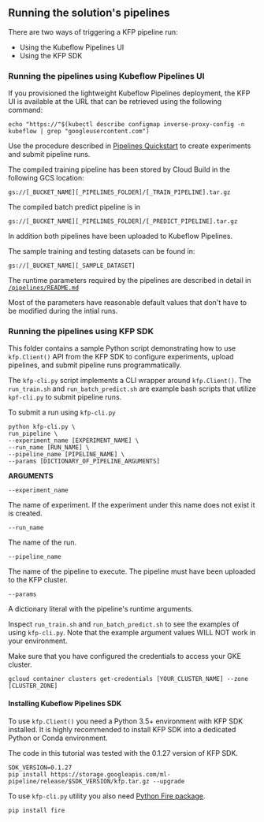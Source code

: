 ## Running the solution's pipelines

There are two ways of triggering a KFP pipeline run:
- Using the Kubeflow Pipelines UI
- Using the KFP SDK

### Running the pipelines using Kubeflow Pipelines UI

If you provisioned the lightweight Kubeflow Pipelines deployment, the KFP UI is available at the URL that can be retrieved using the following command:

`echo "https://"$(kubectl describe configmap inverse-proxy-config -n kubeflow | grep "googleusercontent.com")`

Use the procedure described in [Pipelines Quickstart](https://www.kubeflow.org/docs/pipelines/pipelines-quickstart/) to create experiments and submit pipeline runs.

The compiled training pipeline has been stored by Cloud Build in the following GCS location:

`gs://[_BUCKET_NAME][_PIPELINES_FOLDER]/[_TRAIN_PIPELINE].tar.gz`

The compiled batch predict pipeline is in

`gs://[_BUCKET_NAME][_PIPELINES_FOLDER]/[_PREDICT_PIPELINE].tar.gz`

In addition both pipelines have been uploaded to Kubeflow Pipelines.

The sample training and testing datasets can be found in:

`gs://[_BUCKET_NAME][_SAMPLE_DATASET]`

The runtime parameters required by the pipelines are described in detail in [`/pipelines/README.md`](/pipelines/README.md)

Most of the parameters have reasonable default values that don't have to be modified during the intial runs.

### Running the pipelines using KFP SDK


This folder contains a sample Python script demonstrating how to use `kfp.Client()` API from the KFP SDK to configure experiments, upload pipelines, and submit pipeline runs programmatically.

The `kfp-cli.py` script implements a CLI wrapper around `kfp.Client()`. The `run_train.sh` and `run_batch_predict.sh` are example bash scripts that utilize `kpf-cli.py` to submit pipeline runs.

To submit a run using `kfp-cli.py`

```
python kfp-cli.py \
run_pipeline \ 
--experiment_name [EXPERIMENT_NAME] \
--run_name [RUN_NAME] \
--pipeline_name [PIPELINE_NAME] \
--params [DICTIONARY_OF_PIPELINE_ARGUMENTS]
```

**ARGUMENTS**


`--experiment_name`

The name of experiment. If the experiment under this name does not exist it is created.

`--run_name`

The name of the run.

`--pipeline_name`

The name of the pipeline to execute. The pipeline must have been uploaded to the KFP cluster.

`--params`

A dictionary literal with the pipeline's runtime arguments.


Inspect `run_train.sh` and `run_batch_predict.sh` to see the examples of using `kfp-cli.py`. Note that the example argument values WILL NOT work in your environment.

Make sure that you have configured the credentials to access your GKE cluster.
```
gcloud container clusters get-credentials [YOUR_CLUSTER_NAME] --zone [CLUSTER_ZONE]
```

#### Installing Kubeflow Pipelines SDK

To use `kfp.Client()` you need a Python 3.5+ environment with KFP SDK installed. It is highly recommended to install KFP SDK into a dedicated Python or Conda environment.

The code in this tutorial was tested with the 0.1.27 version of KFP SDK. 

```
SDK_VERSION=0.1.27
pip install https://storage.googleapis.com/ml-pipeline/release/$SDK_VERSION/kfp.tar.gz --upgrade
```

To use `kfp-cli.py` utility you also need [Python Fire package](https://google.github.io/python-fire/guide/). 
```
pip install fire
```




